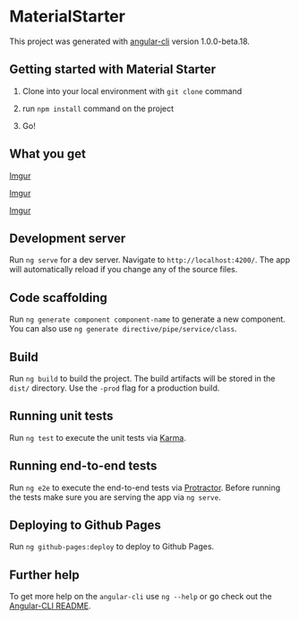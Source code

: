 # MaterialStarter

This project was generated with [angular-cli](https://github.com/angular/angular-cli) version 1.0.0-beta.18.

## Getting started with Material Starter

1. Clone into your local environment with `git clone` command

2. run `npm install` command on the project

3. Go!

## What you get
[Imgur](http://i.imgur.com/k4FoXOD.jpg)

[Imgur](http://i.imgur.com/fBLpREf.jpg)

[Imgur](http://i.imgur.com/1aN883j.png)

## Development server
Run `ng serve` for a dev server. Navigate to `http://localhost:4200/`. The app will automatically reload if you change any of the source files.

## Code scaffolding

Run `ng generate component component-name` to generate a new component. You can also use `ng generate directive/pipe/service/class`.

## Build

Run `ng build` to build the project. The build artifacts will be stored in the `dist/` directory. Use the `-prod` flag for a production build.

## Running unit tests

Run `ng test` to execute the unit tests via [Karma](https://karma-runner.github.io).

## Running end-to-end tests

Run `ng e2e` to execute the end-to-end tests via [Protractor](http://www.protractortest.org/).
Before running the tests make sure you are serving the app via `ng serve`.

## Deploying to Github Pages

Run `ng github-pages:deploy` to deploy to Github Pages.

## Further help

To get more help on the `angular-cli` use `ng --help` or go check out the [Angular-CLI README](https://github.com/angular/angular-cli/blob/master/README.md).
